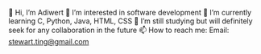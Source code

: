 👋 Hi, I’m Adiwert
👀 I’m interested in software development
🌱 I’m currently learning C, Python, Java, HTML, CSS
💞️ I’m still studying but will definitely seek for any collaboration in the future
📫 How to reach me:
Email: stewart.ting@gmail.com


<!---
Adiwert/Adiwert is a ✨ special ✨ repository because its `README.md` (this file) appears on your GitHub profile.
You can click the Preview link to take a look at your changes.
--->
